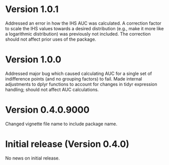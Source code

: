 # Version 1.0.1

Addressed an error in how the IHS AUC was calculated. A correction factor to scale the IHS values towards a desired distribution (e.g., make it more like a logarithmic distribution) was previously not included. The correction should not affect prior uses of the package.

# Version 1.0.0

Addressed major bug which caused calculating AUC for a single set of indifference points (and no grouping factors) to fail. Made internal adjustments to dplyr functions to account for changes in tidyr expression handling; should not affect AUC calculations.

# Version 0.4.0.9000

Changed vignette file name to include package name.

# Initial release (Version 0.4.0)

No news on initial release.
